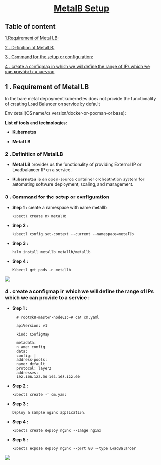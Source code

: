 # <center> <u>MetalB Setup </u>

## Table of content

[1.Requirement of Metal LB:](#1-requirement-of-metal-lb)

[2 . Definition of MetalLB:](#2-definition-of-metallb)

[3 . Command for the setup or configuration:](#3--command-for-the-setup-or-configuration)  

[4 . create a configmap in which we will define the range of IPs which we can provide to a service:](#4--create-a-configmap-in-which-we-will-define-the-range-of-ips-which-we-can-provide-to-a-service)

## 1 . Requirement of Metal LB

In the bare metal deployment kubernetes does not provide the functionality of creating Load Balancer on service by default

Env detail(OS name/os version/docker-or-podman-or base):

**List of tools and technologies:**

* **Kubernetes**

* **Metal LB**

### 2 . Definition of MetalLB

* **Metal LB**  provides us the functionality of providing External IP or Loadbalancer IP on a service.

* **Kubernetes** is an open-source container orchestration system for automating software deployment, scaling, and management.

### 3 .  Command for the setup or configuration

* **Step 1 :**  create a namespace with name metallb
	
	```
	kubectl create ns metallb
	```

* **Step 2 :**
	
	```
	kubectl config set-context --current --namespace=metallb
	```

* **Step 3 :**

	```
	helm install metallb metallb/metallb
	```

* **Step 4 :**

	```
	Kubectl get pods -n metallb
	```

![](metal1.png)

### 4 . create a configmap in which we will define the range of IPs which we can provide to a service : 

* **Step 1 :**  

        # root@k8-master-node01:~# cat cm.yaml

        apiVersion: v1

        kind: ConfigMap

        metadata:
        n ame: config
        data:
        config: |
        address-pools:
        name: default
        protocol: layer2
        addresses:
        192.168.122.50-192.168.122.60

* **Step 2 :**
  
	```
	kubectl create -f cm.yaml
	```

* **Step 3 :**

	```
	Deploy a sample nginx application.
	```

* **Step 4 :**

	```
	kubectl create deploy nginx --image nginx
	```

* **Step 5 :**

	```
	kubectl expose deploy nginx --port 80 --type LoadBalancer
	```

![](metal.png)
